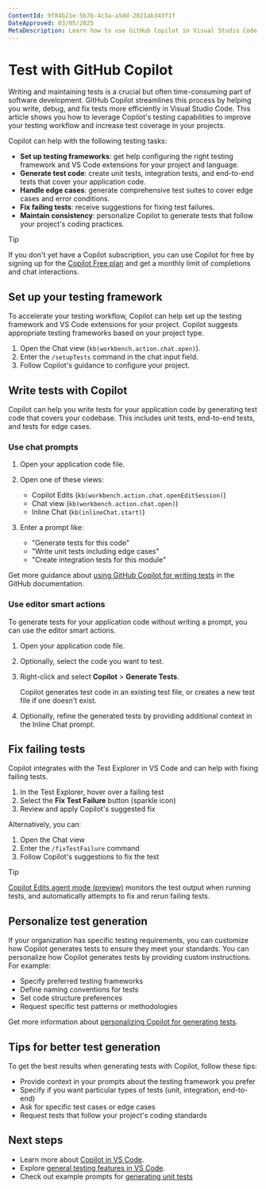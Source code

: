 ```yaml
---
ContentId: 9f84b21e-5b76-4c3a-a5dd-2021ab343f1f
DateApproved: 03/05/2025
MetaDescription: Learn how to use GitHub Copilot in Visual Studio Code to write, debug, and fix tests.
---
```


# Test with GitHub Copilot

Writing and maintaining tests is a crucial but often time-consuming part of software development. GitHub Copilot streamlines this process by helping you write, debug, and fix tests more efficiently in Visual Studio Code. This article shows you how to leverage Copilot's testing capabilities to improve your testing workflow and increase test coverage in your projects.

Copilot can help with the following testing tasks:

* **Set up testing frameworks**: get help configuring the right testing framework and VS Code extensions for your project and language.
* **Generate test code**: create unit tests, integration tests, and end-to-end tests that cover your application code.
* **Handle edge cases**: generate comprehensive test suites to cover edge cases and error conditions.
* **Fix failing tests**: receive suggestions for fixing test failures.
* **Maintain consistency**: personalize Copilot to generate tests that follow your project's coding practices.

> [!TIP]
> If you don't yet have a Copilot subscription, you can use Copilot for free by signing up for the [Copilot Free plan](https://github.com/github-copilot/signup) and get a monthly limit of completions and chat interactions.

## Set up your testing framework

To accelerate your testing workflow, Copilot can help set up the testing framework and VS Code extensions for your project. Copilot suggests appropriate testing frameworks based on your project type.

1. Open the Chat view (`kb(workbench.action.chat.open)`).
1. Enter the `/setupTests` command in the chat input field.
1. Follow Copilot's guidance to configure your project.

## Write tests with Copilot

Copilot can help you write tests for your application code by generating test code that covers your codebase. This includes unit tests, end-to-end tests, and tests for edge cases.

### Use chat prompts

1. Open your application code file.

1. Open one of these views:
    * Copilot Edits (`kb(workbench.action.chat.openEditSession)`)
    * Chat view (`kb(workbench.action.chat.open)`)
    * Inline Chat (`kb(inlineChat.start)`)

1. Enter a prompt like:
    * "Generate tests for this code"
    * "Write unit tests including edge cases"
    * "Create integration tests for this module"

Get more guidance about [using GitHub Copilot for writing tests](https://docs.github.com/en/copilot/using-github-copilot/guides-on-using-github-copilot/writing-tests-with-github-copilot) in the GitHub documentation.

### Use editor smart actions

To generate tests for your application code without writing a prompt, you can use the editor smart actions.

1. Open your application code file.
1. Optionally, select the code you want to test.
1. Right-click and select **Copilot** > **Generate Tests**.

    Copilot generates test code in an existing test file, or creates a new test file if one doesn't exist.

1. Optionally, refine the generated tests by providing additional context in the Inline Chat prompt.

## Fix failing tests

Copilot integrates with the Test Explorer in VS Code and can help with fixing failing tests.

1. In the Test Explorer, hover over a failing test
1. Select the **Fix Test Failure** button (sparkle icon)
1. Review and apply Copilot's suggested fix

Alternatively, you can:

1. Open the Chat view
1. Enter the `/fixTestFailure` command
1. Follow Copilot's suggestions to fix the test

> [!TIP]
> [Copilot Edits agent mode (preview)](/docs/copilot/chat/copilot-edits.md#use-agent-mode-preview) monitors the test output when running tests, and automatically attempts to fix and rerun failing tests.

## Personalize test generation

If your organization has specific testing requirements, you can customize how Copilot generates tests to ensure they meet your standards. You can personalize how Copilot generates tests by providing custom instructions. For example:

* Specify preferred testing frameworks
* Define naming conventions for tests
* Set code structure preferences
* Request specific test patterns or methodologies

Get more information about [personalizing Copilot for generating tests](/docs/copilot/copilot-customization.md).

## Tips for better test generation

To get the best results when generating tests with Copilot, follow these tips:

* Provide context in your prompts about the testing framework you prefer
* Specify if you want particular types of tests (unit, integration, end-to-end)
* Ask for specific test cases or edge cases
* Request tests that follow your project's coding standards

## Next steps

* Learn more about [Copilot in VS Code](/docs/copilot/overview.md).
* Explore [general testing features in VS Code](/docs/debugtest/testing.md).
* Check out example prompts for [generating unit tests](https://docs.github.com/en/copilot/example-prompts-for-github-copilot-chat/testing-code/generate-unit-tests)
